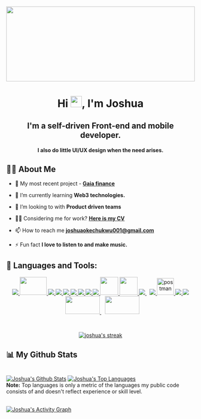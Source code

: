 <img width="100%" src="https://res.cloudinary.com/parallaxcloudinary/image/upload/v1648759001/dev_dyvkvb.svg" height="200px" style="margin-top: 20px"/>

<h1 align="center">Hi <img src="https://raw.githubusercontent.com/MartinHeinz/MartinHeinz/master/wave.gif" width="30px">, I'm Joshua</h1>
<h2 align="center">I'm a self-driven Front-end and mobile developer.</h2> 
<h4 align="center">I also do little UI/UX design when the need arises.</h4>


## 🙋‍♂️ About Me

- 🔭 My most recent project - **[Gaia finance](https://gaia-finance.netlify.app/)**

- 🌱 I’m currently learning **Web3 technologies.**

- 👯 I’m looking to with **Product driven teams**

- 👨‍💻 Considering me for work? **[Here is my CV](https://drive.google.com/file/d/1sl5vbt0C568RA5ircxUMFa0Uk1msAw-3/view)**

- 📫 How to reach me **[joshuaokechukwu001@gmail.com](joshuaokechukwu001@gmail.com)**

- ⚡ Fun fact **I love to listen to and make music.**


## 🚀 Languages and Tools:

<p align="center">
    <a href="https://reactjs.org/" target="_blank"> <img src="https://img.icons8.com/color/48/000000/react-native.png"/> </a>
    <a href="https://nextjs.org/" target="_blank"> <img src="https://res.cloudinary.com/parallaxcloudinary/image/upload/v1648763861/download-removebg-preview_nzuwau.png" width="72" height="48" style="object-fit: contain"/> </a>
    <a href="https://vuejs.org/" target="_blank"> <img src="https://img.icons8.com/color/48/000000/vue-js.png"/> </a>
    <a href="https://nuxtjs.org/" target="_blank"> <img src="https://img.icons8.com/external-tal-revivo-shadow-tal-revivo/48/000000/external-nuxt-js-a-free-and-open-source-web-application-framework-logo-shadow-tal-revivo.png"/> </a>
    <a href="https://developer.mozilla.org/en-US/docs/Web/JavaScript" target="_blank"> <img src="https://img.icons8.com/color/48/000000/javascript.png"/> </a>
    <a href="https://www.typescriptlang.org/" target="_blank"> <img src="https://img.icons8.com/color/48/000000/typescript.png"/> </a>
    <a href="https://www.w3.org/html/" target="_blank"> <img src="https://img.icons8.com/color/48/000000/html-5.png"/> </a> 
    <a href="https://www.w3schools.com/css/" target="_blank"> <img src="https://img.icons8.com/color/48/000000/css3.png"/> </a> 
    <a href="https://getbootstrap.com" target="_blank"> <img src="https://img.icons8.com/color/48/000000/bootstrap.png"/> </a>
    <a href="https://tailwindcss.com/" target="_blank"> <img src="https://res.cloudinary.com/parallaxcloudinary/image/upload/v1648763437/tailwind_dp5tjo.png" width="48"/> </a>
    <a href="https://www.framer.com/motion/" target="_blank"> <img src="https://res.cloudinary.com/parallaxcloudinary/image/upload/v1648764651/motion_nhc3gp.png" width="48"/> </a>
    <a style="padding-right:8px;" href="https://nodejs.org" target="_blank"> <img src="https://img.icons8.com/color/48/000000/nodejs.png"/> </a>
    <a href="https://firebase.google.com/" target="_blank"> <img src="https://img.icons8.com/color/48/000000/firebase.png"/> </a> 
    <a href="https://postman.com" target="_blank"> <img src="https://www.vectorlogo.zone/logos/getpostman/getpostman-icon.svg" alt="postman" width="45" height="45"/> </a>   
    <a href="https://git-scm.com/" target="_blank"> <img src="https://img.icons8.com/color/48/000000/git.png"/> </a>
    <a href="https://redux.js.org" target="_blank"> <img src="https://img.icons8.com/color/48/000000/redux.png"/> </a>
    <a href="https://strapi.io/" target="_blank"> <img src="https://res.cloudinary.com/parallaxcloudinary/image/upload/v1648764099/strapi_tfp49u.png" width="92" height="48" style="object-fit: contain; margin-left: 10px"/> </a>
    <a href="https://www.sanity.io/" target="_blank"> <img src="https://res.cloudinary.com/parallaxcloudinary/image/upload/v1648764325/sanity_cvsgcz.png" width="92" height="48" style="object-fit: contain; margin-left: 10px"/> </a>
</p>

<!-- [![React Badge](https://img.shields.io/badge/-React-61DBFB?style=for-the-badge&labelColor=black&logo=react&logoColor=61DBFB)](#)  [![Javascript Badge](https://img.shields.io/badge/-Javascript-F0DB4F?style=for-the-badge&labelColor=black&logo=javascript&logoColor=F0DB4F)](#) [![Typescript Badge](https://img.shields.io/badge/-Typescript-007acc?style=for-the-badge&labelColor=black&logo=typescript&logoColor=007acc)](#) [![Nodejs Badge](https://img.shields.io/badge/-Nodejs-3C873A?style=for-the-badge&labelColor=black&logo=node.js&logoColor=3C873A)](#) [![GraphQL Badge](https://img.shields.io/badge/-GraphQl-e535ab?style=for-the-badge&labelColor=black&logo=node.js&logoColor=e535ab)](#) -->
<br/>

<p align="center">
    <a href="https://github.com/Parallax18/github-readme-streak-stats">
        <img title="🔥 Get streak stats for your profile at git.io/streak-stats" alt="joshua's streak" src="https://github-readme-streak-stats.herokuapp.com/?user=Parallax18&theme=black-ice&hide_border=true&stroke=0000&background=060A0CD0"/>
    </a>
</p>

## 📊 My Github Stats

  <br/>
    <a href="https://github.com/Parallax18/github-readme-stats"><img alt="Joshua's Github Stats" src="https://github-readme-stats.vercel.app/api?username=Parallax18&show_icons=true&count_private=true&theme=react&hide_border=true&bg_color=0D1117" /></a>
  <a href="https://github.com/Parallax18/github-readme-stats"><img alt="Joshua's Top Languages" src="https://github-readme-stats.vercel.app/api/top-langs/?username=Parallax18&langs_count=10&count_private=true&layout=compact&theme=react&hide_border=true&bg_color=0D1117" /></a>
  <br/>
  <b>Note:</b> Top languages is only a metric of the languages my public code consists of and doesn't reflect experience or skill level.


<br/>
<br/>

<a href="https://github.com/SubhamRaoniar28/github-readme-activity-graph"><img alt="Joshua's Activity Graph" src="https://activity-graph.herokuapp.com/graph?username=Parallax18&bg_color=0D1117&color=5BCDEC&line=5BCDEC&point=FFFFFF&hide_border=true" /></a>

<br/>
<br/>




